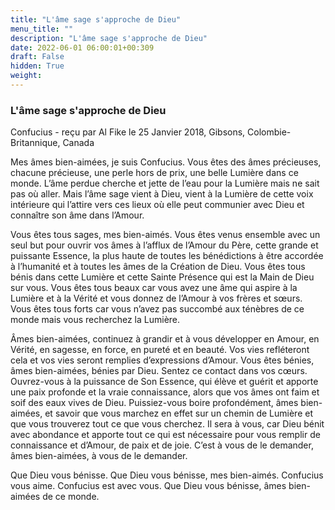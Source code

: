 ```yaml
---
title: "L'âme sage s'approche de Dieu"
menu_title: ""
description: "L'âme sage s'approche de Dieu"
date: 2022-06-01 06:00:01+00:309
draft: False
hidden: True
weight:
---
```

### L'âme sage s'approche de Dieu

Confucius - reçu par Al Fike le 25 Janvier 2018, Gibsons, Colombie-Britannique, Canada

Mes âmes bien-aimées, je suis Confucius. Vous êtes des âmes précieuses, chacune précieuse, une perle hors de prix, une belle Lumière dans ce monde. L’âme perdue cherche et jette de l’eau pour la Lumière mais ne sait pas où aller. Mais l’âme sage vient à Dieu, vient à la Lumière de cette voix intérieure qui l’attire vers ces lieux où elle peut communier avec Dieu et connaître son âme dans l’Amour.

Vous êtes tous sages, mes bien-aimés. Vous êtes venus ensemble avec un seul but pour ouvrir vos âmes à l’afflux de l’Amour du Père, cette grande et puissante Essence, la plus haute de toutes les bénédictions à être accordée à l’humanité et à toutes les âmes de la Création de Dieu. Vous êtes tous bénis dans cette Lumière et cette Sainte Présence qui est la Main de Dieu sur vous. Vous êtes tous beaux car vous avez une âme qui aspire à la Lumière et à la Vérité et vous donnez de l’Amour à vos frères et sœurs. Vous êtes tous forts car vous n’avez pas succombé aux ténèbres de ce monde mais vous recherchez la Lumière.

Âmes bien-aimées, continuez à grandir et à vous développer en Amour, en Vérité, en sagesse, en force, en pureté et en beauté. Vos vies refléteront cela et vos vies seront remplies d’expressions d’Amour. Vous êtes bénies, âmes bien-aimées, bénies par Dieu. Sentez ce contact dans vos cœurs. Ouvrez-vous à la puissance de Son Essence, qui élève et guérit et apporte une paix profonde et la vraie connaissance, alors que vos âmes ont faim et soif des eaux vives de Dieu. Puissiez-vous boire profondément, âmes bien-aimées, et savoir que vous marchez en effet sur un chemin de Lumière et que vous trouverez tout ce que vous cherchez. Il sera à vous, car Dieu bénit avec abondance et apporte tout ce qui est nécessaire pour vous remplir de connaissance et d’Amour, de paix et de joie. C’est à vous de le demander, âmes bien-aimées, à vous de le demander.

Que Dieu vous bénisse. Que Dieu vous bénisse, mes bien-aimés. Confucius vous aime. Confucius est avec vous. Que Dieu vous bénisse, âmes bien-aimées de ce monde.



